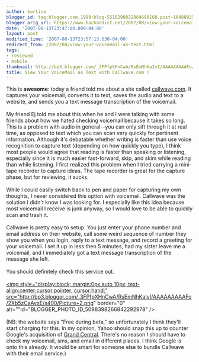 ```yaml
---
author: kortina
blogger_id: tag:blogger.com,1999:blog-5518298822864690168.post-1648893579485382295
blogger_orig_url: https://www.hackaddict.net/2007/08/view-your-voicemail-as-text.html
date: '2007-08-13T23:47:00.000-04:00'
layout: post
modified_time: '2007-08-13T23:57:13.630-04:00'
redirect_from: /2007/08/view-your-voicemail-as-text.html
tags:
- reviewed
- mobile
thumbnail: http://bp3.blogger.com/_3FPfpXHnCwA/RsEmNhKaIvI/AAAAAAAAAFo/2Xb5zCaAvxE/s72-c/Picture+2.png
title: View Your VoiceMail as Text with Callwave.com !
---
```


This is <b>awesome</b>: today a friend told me about a site called <a href="http://www.callwave.com/" title="CallWave: Text is the New Voicemail">callwave.com</a>.  It captures your voicemail, converts it to text, saves the audio and text to a website, and sends you a text message transcription of the voicemail.<br /><br />My friend Ej told me about this when he and I were talking with some friends about how we hated checking voicemail because it takes so long.  This is a problem with audio in general--you can only sift through it at real time, as opposed to text which you can scan very quickly for pertinent information.   Although it's debatable whether writing is faster than use voice recognition to capture text (depending on how quickly you type), I think most people would agree that reading is faster than speaking or listening, especially since it is much easier fast-forward, skip, and skim while reading than while listening. I first realized this problem when I tried carrying a mini-tape recorder to capture ideas.  The tape recorder is great for the capture phase, but for reviewing, it sucks.<br /><br />While I could easily switch back to pen and paper for capturing my own thoughts, I never considered this option with voicemail.  Callwave was the solution I didn't know I was looking for.  I especially like this idea because most voicemail I receive is junk anyway, so I would love to be able to quickly scan and trash it.<br /><br />Callwave is pretty easy to setup.  You just enter your phone number and email address on their website, call some weird sequence of number they show you when you login, reply to a text message, and record a greeting for your voicemail.  I set it up in less then 5 minutes, had my sister leave me a voicemail, and I immediately got a text message transcription of the message she left.<br /><br />You should definitely check this service out.<br /><br /><a onblur="try {parent.deselectBloggerImageGracefully();} catch(e) {}" href="http://bp3.blogger.com/_3FPfpXHnCwA/RsEmNhKaIvI/AAAAAAAAAFo/2Xb5zCaAvxE/s1600-h/Picture+2.png"><img style="display:block; margin:0px auto 10px; text-align:center;cursor:pointer; cursor:hand;" src="http://bp3.blogger.com/_3FPfpXHnCwA/RsEmNhKaIvI/AAAAAAAAAFo/2Xb5zCaAvxE/s400/Picture+2.png" border="0" alt=""id="BLOGGER_PHOTO_ID_5098398266842292978" /></a><br /><br />(NB: the website says "Free during beta," so unfortunately I think they'll start charging for this.  In my opinion, Yahoo should snap this up to counter Google's acquisition of <a href="http://www.grandcentral.com/" title="GrandCentral: The New Way to Use Your Phones">Grand Central</a>.  There's no reason I should have to check my voicemail, sms, and email in different places.  I think Google is onto this already. It would be smart for someone else to bundle Callwave with their email service.)